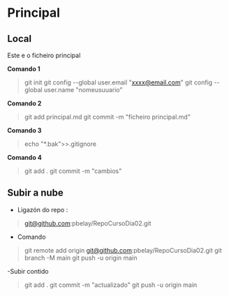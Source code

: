 # Principal

## Local

Este e o ficheiro principal

**Comando 1**
> git init
> git config --global user.email "xxxx@email.com"
> git config --global user.name "nomeusuuario"

**Comando 2**
> git add principal.md
> git commit -m "ficheiro principal.md"


**Comando 3** 
> echo "*.bak">>.gitignore


**Comando 4**
> git add .
> git commit -m "cambios"

## Subir a nube

- Ligazón do repo :

>git@github.com:pbelay/RepoCursoDia02.git

- Comando

> git remote add origin git@github.com:pbelay/RepoCursoDia02.git
> git branch -M main
> git push -u origin main

-Subir contido

>git add .
>git commit -m "actualizado"
>git push -u origin main

